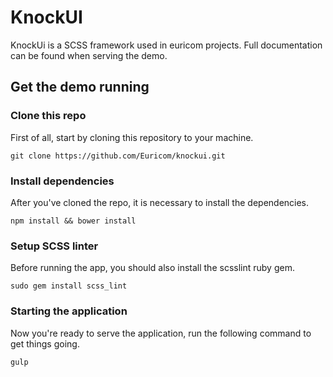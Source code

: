 # KnockUI

KnockUi is a SCSS framework used in euricom projects. Full documentation can be found when serving the demo.

## Get the demo running

### Clone this repo

First of all, start by cloning this repository to your machine.

```
git clone https://github.com/Euricom/knockui.git
```

### Install dependencies

After you've cloned the repo, it is necessary to install the dependencies.

```
npm install && bower install
```

### Setup SCSS linter

Before running the app, you should also install the scsslint ruby gem.

```
sudo gem install scss_lint
```

### Starting the application

Now you're ready to serve the application, run the following command to get things going.

```
gulp
```
